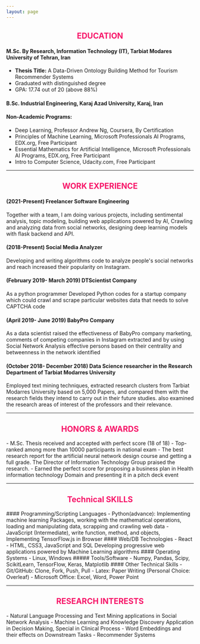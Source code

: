 ```yaml
---
layout: page 
---
```


<h2 style="color:rgb(247, 22, 105);text-align:center;"> EDUCATION </h2>

#### M.Sc. By Research, Information Technology (IT), Tarbiat Modares University of Tehran, Iran 
- **Thesis Title:** A Data-Driven Ontology Building Method for Tourism Recommender Systems
- Graduated with distinguished degree 
- GPA: 17.74 out of 20 (above 88%) 

#### B.Sc. Industrial Engineering, Karaj Azad University, Karaj, Iran

#### Non-Academic Programs:
- Deep Learning, Professor Andrew Ng, Coursera, By Certification
- Principles of Machine Learning, Microsoft Professionals AI Programs, EDX.org, Free Participant
- Essential Mathematics for Artificial Intelligence, Microsoft Professionals AI Programs, EDX.org, Free Participant
- Intro to Computer Science, Udacity.com, Free Participant 

------------
<h2 style="color:rgb(247, 22, 105);text-align:center;"> WORK EXPERIENCE </h2>

#### (2021-Present) Freelancer Software Engineering
Together with a team, I am doing various projects, including sentimental analysis, topic modeling, building web applications powered by AI, Crawling and analyzing data from social networks, designing deep learning models with flask backend and API.
#### (2018-Present) Social Media Analyzer
Developing and writing algorithms code to analyze people's social networks and reach increased their popularity on Instagram.
#### (February 2019- March 2019) DTScientist Company
As a python programmer Developed Python codes for a startup company which could crawl and scrape particular websites data that needs to solve CAPTCHA code
#### (April 2019- June 2019) BabyPro Company
As a data scientist raised the effectiveness of BabyPro company marketing, comments of competing companies in Instagram extracted and by using Social Network Analysis effective persons based on their centrality and betweenness in the network identified
#### (October 2018- December 2018) Data Science researcher in the Research Department of Tarbiat Modarres University
Employed text mining techniques, extracted research clusters from Tarbiat Modarres University based on 5,000 Papers, and compared them with the research fields they intend to carry out in their future studies. also examined the research areas of interest of the professors and their relevance.

------------
<h2 style="color:rgb(247, 22, 105);text-align:center;"> HONORS & AWARDS </h2>
- M.Sc. Thesis received and accepted with perfect score (18 of 18)
- Top-ranked among more than 10000 participants in national exam
- The best research report for the artificial neural network design course and getting a full grade. The Director of Information Technology Group praised the research.
- Earned the perfect score for proposing a business plan in Health information technology Domain and presenting it in a pitch deck event

------------
<h2 style="color:rgb(247, 22, 105);text-align:center;"> Technical SKILLS </h2>
#### Programming/Scripting Languages
- Python(advance): Implementing machine learning Packages, working with the mathematical
operations, loading and manipulating data, scrapping and crawling web data
- JavaScript (Intermediate), write function, method, and objects, Implementing TensorFlow.js in Browser
#### Web/DB Technologies
- React
- HTML, CSS3, JavaScript and SQL
Developing progressive web applications powered by Machine Learning algorithms
#### Operating Systems
- Linux, Windows
##### Tools/Software
- Numpy, Pandas, Scipy, ScikitLearn, TensorFlow, Keras, Matplotlib
#### Other Technical Skills
- Git/GitHub: Clone, Fork, Push, Pull 
- Latex: Paper Writing (Personal Choice: Overleaf)
- Microsoft Office: Excel, Word, Power Point

------------
<h2 style="color:rgb(247, 22, 105);text-align:center;"> RESEARCH INTERESTS </h2>
- Natural Language Processing and Text Mining applications in Social Network Analysis
- Machine Learning and Knowledge Discovery Application in Decision Making, Special in Clinical Process
- Word Embeddings and their effects on Downstream Tasks 
- Recommender Systems 

